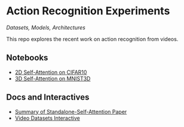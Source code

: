 # Action Recognition Experiments

_Datasets, Models, Architectures_

This repo explores the recent work on action recognition from videos.

## Notebooks

- [2D Self-Attention on CIFAR10](./notebooks/cifar10_torch_attn.ipynb)
- [3D Self-Attention on MNIST3D](./notebooks/mnist_3dconv-attn.ipynb)

## Docs and Interactives

- [Summary of Standalone-Self-Attention Paper](https://asabuncuoglu13.github.io/action-recog-exps/SASA.html)
- [Video Datasets Interactive](https://asabuncuoglu13.github.io/action-recog-exps/)